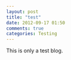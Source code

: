 ```yaml
---
layout: post
title: "test"
date: 2012-09-17 01:50
comments: true
categories: Testing 
---
```

This is only a test blog.
